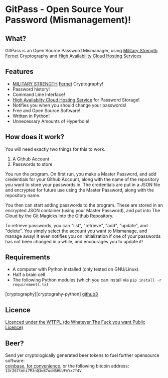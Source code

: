 # GitPass - Open Source Your Password (Mismanagement)!

## What?
GitPass is an Open Source Password Mismanager, using [Military Strength][charlatan] [Fernet][Fernet] Cryptography and [High Availability Cloud Hosting Services][bullshit] 

## Features
* [MILITARY STRENGTH][charlatan] [Fernet][Fernet] Cryptography!
* Password history!
* Command Line Interface!
* [High Availabilty Cloud Hosting Service][bullshit] for Password Storage!
* Notifies you when you should change your passwords!
* Free and Open Source Software!
* Written in Python!
* Unnecessary Amounts of Hyperbole!

## How does it work?
You will need exactly two things for this to work.

1. A Github Account
2. Passwords to store

You run the program. On first run, you make a Master Password, and add credentials for your Github Account, along with the name of the repository you want to store your passwords in. The credentials are put in a JSON file and encrypted for future use using the Master Password, along with the repository name.

You then can start adding passwords to the program. These are stored in an encrypted JSON container (using your Master Password), and put into The Cloud by the Git Magicks into the Github Repository.

To retrieve passwords, you can "list", "retrieve", "add", "update", and "delete". You simply select the account you want to Mismanage, and manage away! It even notifies you on initialization if one of your passwords has not been changed in a while, and encourages you to update it!

## Requirements
* A computer with Python installed (only tested on GNU/Linux).
* Half a brain cell
* The following Python modules (which you can install via `pip install -r requirements.txt`

[cryptography][cryptograhy-python]
[github3][github3]

## Licence
[Licenced under the WTFPL (do Whatever The Fuck you want Public Licence)][Licence]

## Beer?
Send yer cryptologically generated beer tokens to fuel further opensource software:  
[coinbase, for convenience][coinbase], or the following bitcoin address: `13rZ67tmhi7M3nQ3w87uoNSHUUFmYx7f4V`

[charlatan]: https://raw.githubusercontent.com/0x27/GitPass/master/img/charlatan.jpg
[bullshit]: https://raw.githubusercontent.com/0x27/GitPass/master/img/pure-bullshit.jpg
[Fernet]: https://github.com/fernet/spec/
[cryptography]: https://cryptography.io/en/latest/
[github3]: https://github3py.readthedocs.org/en/master/
[coinbase]: https://www.coinbase.com/infodox/
[Licence]: http://www.wtfpl.net/txt/copying/
